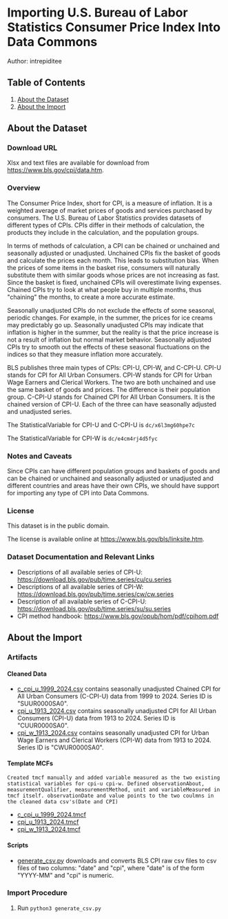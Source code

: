 # Importing U.S. Bureau of Labor Statistics Consumer Price Index Into Data Commons

Author: intrepiditee

## Table of Contents

1.  [About the Dataset](#about-the-dataset)
2.  [About the Import](#about-the-import)

## About the Dataset

### Download URL

Xlsx and text files are available for download from
https://www.bls.gov/cpi/data.htm.

### Overview

The Consumer Price Index, short for CPI, is a measure of inflation. It is a
weighted average of market prices of goods and services purchased by consumers.
The U.S. Bureau of Labor Statistics provides datasets of different types of
CPIs. CPIs differ in their methods of calculation, the products they include in
the calculation, and the population groups.

In terms of methods of calculation, a CPI can be chained or unchained and
seasonally adjusted or unadjusted. Unchained CPIs fix the basket of goods and
calculate the prices each month. This leads to substitution bias. When the
prices of some items in the basket rise, consumers will naturally substitute
them with similar goods whose prices are not increasing as fast. Since the
basket is fixed, unchained CPIs will overestimate living expenses. Chained CPIs
try to look at what people buy in multiple months, thus "chaining" the months,
to create a more accurate estimate.

Seasonally unadjusted CPIs do not exclude the effects of some seasonal, periodic
changes. For example, in the summer, the prices for ice creams may predictably
go up. Seasonally unadjusted CPIs may indicate that inflation is higher in the
summer, but the reality is that the price increase is not a result of inflation
but normal market behavior. Seasonally adjusted CPIs try to smooth out the
effects of these seasonal fluctuations on the indices so that they measure
inflation more accurately.

BLS publishes three main types of CPIs: CPI-U, CPI-W, and C-CPI-U. CPI-U stands
for CPI for All Urban Consumers. CPI-W stands for CPI for Urban Wage Earners and
Clerical Workers. The two are both unchained and use the same basket of goods
and prices. The difference is their population group. C-CPI-U stands for Chained
CPI for All Urban Consumers. It is the chained version of CPI-U. Each of the
three can have seasonally adjusted and unadjusted series.

The StatisticalVariable for CPI-U and C-CPI-U is
`dc/x6l3mg60hpe7c`

The StatisticalVariable for CPI-W is
`dc/e4cm4rj4d5fyc`
### Notes and Caveats

Since CPIs can have different population groups and baskets of goods and can be
chained or unchained and seasonally adjusted or unadjusted and different
countries and areas have their own CPIs, we should have support for importing
any type of CPI into Data Commons.

### License

This dataset is in the public domain.

The license is available online at https://www.bls.gov/bls/linksite.htm.

### Dataset Documentation and Relevant Links

-   Descriptions of all available series of CPI-U:
    https://download.bls.gov/pub/time.series/cu/cu.series
-   Descriptions of all available series of CPI-W:
    https://download.bls.gov/pub/time.series/cw/cw.series
-   Description of all available series of C-CPI-U:
    https://download.bls.gov/pub/time.series/su/su.series
-   CPI method handbook: https://www.bls.gov/opub/hom/pdf/cpihom.pdf

## About the Import

### Artifacts

#### Cleaned Data

-   [c_cpi_u_1999_2024.csv](c_cpi_u_1999_2024.csv) contains seasonally
    unadjusted Chained CPI for All Urban Consumers (C-CPI-U) data from 1999
    to 2024. Series ID is "SUUR0000SA0".
-   [cpi_u_1913_2024.csv](cpi_u_1913_2024.csv) contains seasonally unadjusted
    CPI for All Urban Consumers (CPI-U) data from 1913 to 2024. Series ID is
    "CUUR0000SA0".
-   [cpi_w_1913_2024.csv](cpi_w_1913_2024.csv) contains seasonally unadjusted
    CPI for Urban Wage Earners and Clerical Workers (CPI-W) data from 1913
    to 2024. Series ID is "CWUR0000SA0".

#### Template MCFs
    Created tmcf manually and added variable measured as the two existing statistical variables for cpi-u cpi-w. Defined observationAbout, measurementQualifier, measurementMethod, unit and variableMeasured in tmcf itself. observationDate and value points to the two coulmns in the cleaned data csv's(Date and CPI) 

-   [c_cpi_u_1999_2024.tmcf](c_cpi_u_1999_2024.tmcf)
-   [cpi_u_1913_2024.tmcf](cpi_u_1913_2024.tmcf)
-   [cpi_w_1913_2024.tmcf](cpi_w_1913_2024.tmcf)

#### Scripts

-   [generate_csv.py](generate_csv.py) downloads and converts BLS CPI raw csv
    files to csv files of two columns: "date" and "cpi", where "date" is of the
    form "YYYY-MM" and "cpi" is numeric.

### Import Procedure

1.  Run `python3 generate_csv.py`
